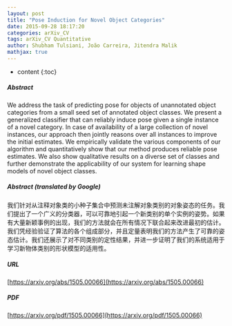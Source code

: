 ```yaml
---
layout: post
title: "Pose Induction for Novel Object Categories"
date: 2015-09-28 18:17:20
categories: arXiv_CV
tags: arXiv_CV Quantitative
author: Shubham Tulsiani, João Carreira, Jitendra Malik
mathjax: true
---
```


* content
{:toc}

##### Abstract
We address the task of predicting pose for objects of unannotated object categories from a small seed set of annotated object classes. We present a generalized classifier that can reliably induce pose given a single instance of a novel category. In case of availability of a large collection of novel instances, our approach then jointly reasons over all instances to improve the initial estimates. We empirically validate the various components of our algorithm and quantitatively show that our method produces reliable pose estimates. We also show qualitative results on a diverse set of classes and further demonstrate the applicability of our system for learning shape models of novel object classes.

##### Abstract (translated by Google)
我们针对从注释对象类的小种子集合中预测未注解对象类别的对象姿态的任务。我们提出了一个广义的分类器，可以可靠地引起一个新类别的单个实例的姿势。如果有大量新颖事例的出现，我们的方法就会在所有情况下联合起来改进最初的估计。我们凭经验验证了算法的各个组成部分，并且定量表明我们的方法产生了可靠的姿态估计。我们还展示了对不同类别的定性结果，并进一步证明了我们的系统适用于学习新物体类别的形状模型的适用性。

##### URL
[https://arxiv.org/abs/1505.00066](https://arxiv.org/abs/1505.00066)

##### PDF
[https://arxiv.org/pdf/1505.00066](https://arxiv.org/pdf/1505.00066)


